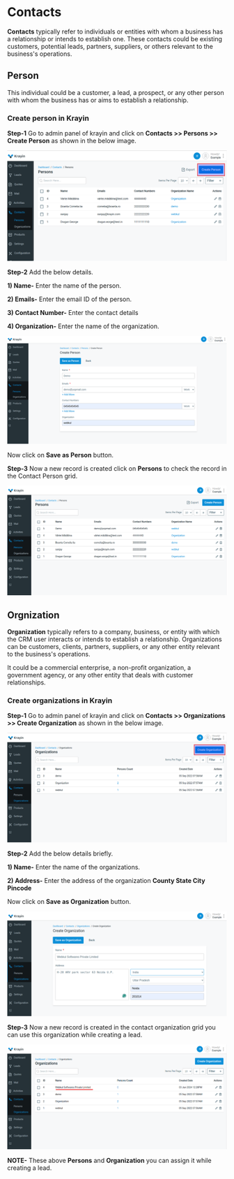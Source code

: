 # Contacts

**Contacts** typically refer to individuals or entities with whom a business has a relationship or intends to establish one. These contacts could be existing customers, potential leads, partners, suppliers, or others relevant to the business's operations.

## Person

This individual could be a customer, a lead, a prospect, or any other person with whom the business has or aims to establish a relationship.

### Create person in Krayin

**Step-1** Go to admin panel of krayin and click on **Contacts >> Persons >> Create Person** as shown in the below image.

![Create Person](../../assets/2.0/images/contact/createPerson.png)

**Step-2** Add the below details.

**1) Name-** Enter the name of the person.

**2) Emails-** Enter the email ID of the person.

**3) Contact Number-** Enter the contact details 

**4) Organization-** Enter the name of the organization.

![Person](../../assets/2.0/images/contact/person.png)

Now click on **Save as Person** button.

**Step-3** Now a new record is created click on **Persons** to check the record in the Contact Person grid.

![Person Grid](../../assets/2.0/images/contact/personGrid.png)

## Orgnization

**Organization** typically refers to a company, business, or entity with which the CRM user interacts or intends to establish a relationship. Organizations can be customers, clients, partners, suppliers, or any other entity relevant to the business's operations.

It could be a commercial enterprise, a non-profit organization, a government agency, or any other entity that deals with customer relationships.

### Create organizations in Krayin

**Step-1** Go to admin panel of krayin and click on **Contacts >> Organizations >> Create Organization** as shown in the below image.

![Create Organization](../../assets/2.0/images/contact/createOrganization.png)

**Step-2** Add the below details briefly.

**1) Name-** Enter the name of the organizations.

**2) Address-** Enter the address of the organization **County State City Pincode**

Now click on **Save as Organization** button.

![Organization](../../assets/2.0/images/contact/organization.png)

**Step-3** Now a new record is created in the contact organization grid you can use this organization while creating a lead.

![Organization Grid](../../assets/2.0/images/contact/organizationGrid.png) 

**NOTE-** These above **Persons** and **Organization** you can assign it while creating a lead.